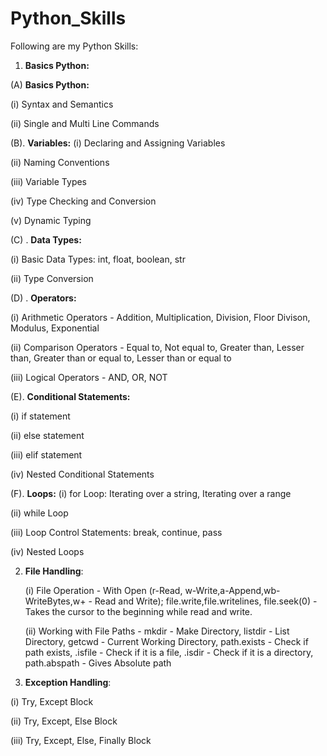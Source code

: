 # Python_Skills

Following are my Python Skills:

1. **Basics Python:**
   
(A) **Basics Python:**

  (i) Syntax and Semantics
  
  (ii) Single and Multi Line Commands

(B). **Variables:**
   (i) Declaring and Assigning Variables
   
   (ii) Naming Conventions
   
   (iii) Variable Types
   
   (iv) Type Checking and Conversion
   
   (v) Dynamic Typing

(C) . **Data Types:**

   (i) Basic Data Types: int, float, boolean, str
   
   (ii) Type Conversion

(D) . **Operators:**

   (i) Arithmetic Operators - Addition, Multiplication, Division, Floor Divison, Modulus, Exponential
   
   (ii) Comparison Operators - Equal to, Not equal to, Greater than, Lesser than, Greater than or equal to, Lesser than or equal to
   
   (iii) Logical Operators - AND, OR, NOT

(E). **Conditional Statements:**

   (i) if statement
   
   (ii) else statement
   
   (iii) elif statement
   
   (iv) Nested Conditional Statements

(F). **Loops:**
   (i) for Loop: Iterating over a string, Iterating over a range
   
   (ii) while Loop
   
   (iii) Loop Control Statements: break, continue, pass
   
   (iv) Nested Loops

2. **File Handling**:

   (i) File Operation - With Open (r-Read, w-Write,a-Append,wb-WriteBytes,w+ - Read and Write); file.write,file.writelines, file.seek(0) - Takes the cursor to the beginning while read and write.
   
   (ii) Working with File Paths - mkdir - Make Directory, listdir - List Directory, getcwd - Current Working Directory, path.exists - Check if path exists, .isfile - Check if it is a file, .isdir - Check if it is a directory, path.abspath - Gives Absolute path

3. **Exception Handling**:

  (i) Try, Except Block
  
  (ii) Try, Except, Else Block
  
  (iii) Try, Except, Else, Finally Block

